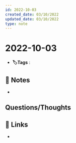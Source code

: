 ```yaml
---
id: 2022-10-03
created_date: 03/10/2022
updated_date: 03/10/2022
type: note
---
```


#  2022-10-03
- **🏷️Tags** :   
[ ](#anki-card)
## 📝 Notes
- 


## Questions/Thoughts


## 🔗 Links
- 